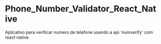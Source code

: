 # Phone_Number_Validator_React_Native
Aplicativo para verificar numero de telefone usando a api 'numverify' com react native 
